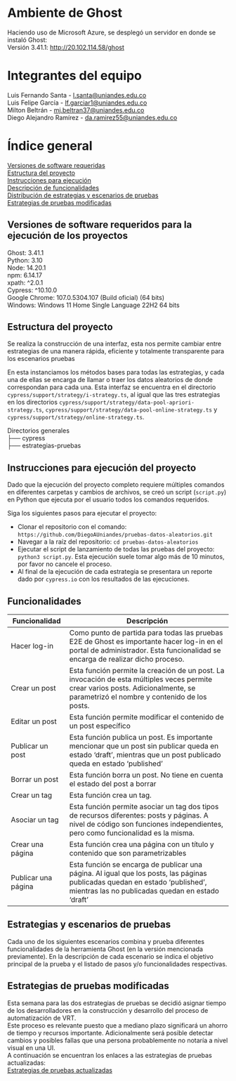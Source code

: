 # Ambiente de Ghost
Haciendo uso de Microsoft Azure, se desplegó un servidor en donde se instaló Ghost:<br>
Versión 3.41.1: http://20.102.114.58/ghost <br>

# Integrantes del equipo 

Luis Fernando Santa - l.santa@uniandes.edu.co<br>
Luis Felipe García - lf.garciar1@uniandes.edu.co <br>
Milton Beltrán - mj.beltran37@uniandes.edu.co <br>
Diego Alejandro Ramírez - da.ramirez55@uniandes.edu.co

# Índice general

[Versiones de software requeridas](#versiones-de-software-requeridos-para-la-ejecución-de-los-proyectos)<br>
[Estructura del proyecto](#estructura-del-proyecto)<br>
[Instrucciones para ejecución](#instrucciones-para-ejecución-del-proyecto)<br>
[Descripción de funcionalidades](#funcionalidades)<br>
[Distribución de estrategias y escenarios de pruebas](#estrategias-y-escenarios-de-pruebas) <br>
[Estrategias de pruebas modificadas](#estrategias-de-pruebas-modificadas)

## Versiones de software requeridos para la ejecución de los proyectos

Ghost: 3.41.1<br>
Python: 3.10 <br>
Node: 14.20.1 <br>
npm: 6.14.17 <br>
xpath: ^2.0.1 <br>
Cypress: ^10.10.0 <br>
Google Chrome: 107.0.5304.107 (Build oficial) (64 bits) <br>
Windows: Windows 11 Home Single Language 22H2 64 bits <br>

## Estructura del proyecto
Se realiza la construcción de una interfaz, esta nos permite cambiar entre estrategias de una manera rápida, eficiente y totalmente transparente para los escenarios pruebas

En esta instanciamos los métodos bases para todas las estrategias, y cada una de ellas se encarga de llamar o traer los datos aleatorios de donde correspondan para cada una.
Esta interfaz se encuentra en el directorio `cypress/support/strategy/i-strategy.ts`, al igual que las tres estrategias en los directorios `cypress/support/strategy/data-pool-apriori-strategy.ts`, `cypress/support/strategy/data-pool-online-strategy.ts` y `cypress/support/strategy/online-strategy.ts`. <br>


Directorios generales<br>
├── cypress <br>
├── estrategias-pruebas

## Instrucciones para ejecución del proyecto
Dado que la ejecución del proyecto completo requiere múltiples comandos en diferentes carpetas y cambios de archivos, se creó un script (`script.py`) en Python que ejecuta por el usuario todos los comandos requeridos.

Siga los siguientes pasos para ejecutar el proyecto: <br>
* Clonar el repositorio con el comando: `https://github.com/DiegoAUniandes/pruebas-datos-aleatorios.git`
* Navegar a la raíz del repositorio: `cd pruebas-datos-aleatorios`
* Ejecutar el script de lanzamiento de todas las pruebas del proyecto: `python3 script.py`. Esta ejecución suele tomar algo más de 10 minutos, por favor no cancele el proceso.
* Al final de la ejecución de cada estrategia se presentara un reporte dado por `cypress.io` con los resultados de las ejecuciones.


## Funcionalidades

| Funcionalidad       | Descripción                                                                                                                                                                       |
|---------------------|-----------------------------------------------------------------------------------------------------------------------------------------------------------------------------------|
| Hacer log-in        | Como punto de partida para todas las pruebas E2E de Ghost es importante hacer log-in en el portal de administrador. Esta funcionalidad se encarga de realizar dicho proceso.      |
| Crear un post       | Esta función permite la creación de un post. La invocación de esta múltiples veces permite crear varios posts. Adicionalmente, se parametrizó el nombre y contenido de los posts. |
| Editar un post      | Esta función permite modificar el contenido de un post específico                                                                                                                 |
| Publicar un post    | Esta función publica un post. Es importante mencionar que un post sin publicar queda en estado ‘draft’, mientras que un post publicado queda en estado ‘published’                |
| Borrar un post      | Esta función borra un post. No tiene en cuenta el estado del post a borrar                                                                                                        |
| Crear un tag        | Esta función crea un tag.                                                                                                                                                         |
| Asociar un tag      | Esta función permite asociar un tag dos tipos de recursos diferentes: posts y páginas. A nivel de código son funciones independientes, pero como funcionalidad es la misma.       |
| Crear una página    | Esta función crea una página con un título y contenido que son parametrizables                                                                                                    |
| Publicar una página | Esta función se encarga de publicar una página. Al igual que los posts, las páginas publicadas quedan en estado ‘published’, mientras las no publicadas quedan en estado ‘draft’  |

## Estrategias y escenarios de pruebas
Cada uno de los siguientes escenarios combina y prueba diferentes funcionalidades de la herramienta Ghost (en la versión mencionada previamente). 
En la descripción de cada escenario se indica el objetivo principal de la prueba y el listado de pasos y/o funcionalidades respectivas.


## Estrategias de pruebas modificadas
Esta semana para las dos estrategias de pruebas se decidió asignar tiempo de los desarrolladores en la construcción y desarrollo del proceso de automatización de VRT.<br>
Este proceso es relevante puesto que a mediano plazo significará un ahorro de tiempo y recursos importante. Adicionalmente será posible detectar cambios y posibles fallas que una persona probablemente no notaría a nivel visual en una UI. <br>
A continuación se encuentran los enlaces a las estrategias de pruebas actualizadas: <br>
[Estrategias de pruebas actualizadas](./estrategias-pruebas/)<br>
